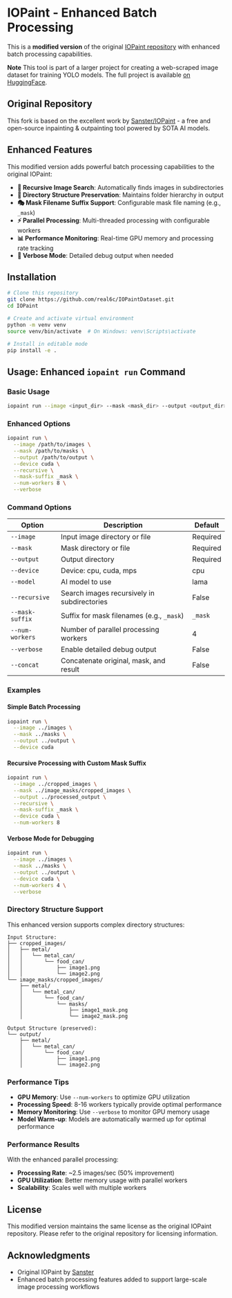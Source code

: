 # IOPaint - Enhanced Batch Processing

This is a **modified version** of the original [IOPaint repository](https://github.com/Sanster/IOPaint) with enhanced batch processing capabilities.

**Note**
This tool is part of a larger project for creating a web-scraped image dataset for training YOLO models. The full project is available [on HuggingFace](https://huggingface.co/datasets/lreal/BingRecycle40k).

## Original Repository

This fork is based on the excellent work by [Sanster/IOPaint](https://github.com/Sanster/IOPaint) - a free and open-source inpainting & outpainting tool powered by SOTA AI models.

## Enhanced Features

This modified version adds powerful batch processing capabilities to the original IOPaint:

- **🔄 Recursive Image Search**: Automatically finds images in subdirectories
- **📁 Directory Structure Preservation**: Maintains folder hierarchy in output
- **🎭 Mask Filename Suffix Support**: Configurable mask file naming (e.g., `_mask`)
- **⚡ Parallel Processing**: Multi-threaded processing with configurable workers
- **📊 Performance Monitoring**: Real-time GPU memory and processing rate tracking
- **🔧 Verbose Mode**: Detailed debug output when needed

## Installation

```bash
# Clone this repository
git clone https://github.com/real6c/IOPaintDataset.git
cd IOPaint

# Create and activate virtual environment
python -m venv venv
source venv/bin/activate  # On Windows: venv\Scripts\activate

# Install in editable mode
pip install -e .
```

## Usage: Enhanced `iopaint run` Command

### Basic Usage

```bash
iopaint run --image <input_dir> --mask <mask_dir> --output <output_dir> --device cuda
```

### Enhanced Options

```bash
iopaint run \
  --image /path/to/images \
  --mask /path/to/masks \
  --output /path/to/output \
  --device cuda \
  --recursive \
  --mask-suffix _mask \
  --num-workers 8 \
  --verbose
```

### Command Options

| Option | Description | Default |
|--------|-------------|---------|
| `--image` | Input image directory or file | Required |
| `--mask` | Mask directory or file | Required |
| `--output` | Output directory | Required |
| `--device` | Device: cpu, cuda, mps | cpu |
| `--model` | AI model to use | lama |
| `--recursive` | Search images recursively in subdirectories | False |
| `--mask-suffix` | Suffix for mask filenames (e.g., `_mask`) | `_mask` |
| `--num-workers` | Number of parallel processing workers | 4 |
| `--verbose` | Enable detailed debug output | False |
| `--concat` | Concatenate original, mask, and result | False |

### Examples

#### Simple Batch Processing
```bash
iopaint run \
  --image ../images \
  --mask ../masks \
  --output ../output \
  --device cuda
```

#### Recursive Processing with Custom Mask Suffix
```bash
iopaint run \
  --image ../cropped_images \
  --mask ../image_masks/cropped_images \
  --output ../processed_output \
  --recursive \
  --mask-suffix _mask \
  --device cuda \
  --num-workers 8
```

#### Verbose Mode for Debugging
```bash
iopaint run \
  --image ../images \
  --mask ../masks \
  --output ../output \
  --device cuda \
  --num-workers 4 \
  --verbose
```

### Directory Structure Support

This enhanced version supports complex directory structures:

```
Input Structure:
├── cropped_images/
│   ├── metal/
│   │   └── metal_can/
│   │       └── food_can/
│   │           ├── image1.png
│   │           └── image2.png
└── image_masks/cropped_images/
    ├── metal/
    │   └── metal_can/
    │       └── food_can/
    │           └── masks/
    │               ├── image1_mask.png
    │               └── image2_mask.png

Output Structure (preserved):
└── output/
    ├── metal/
    │   └── metal_can/
    │       └── food_can/
    │           ├── image1.png
    │           └── image2.png
```

### Performance Tips

- **GPU Memory**: Use `--num-workers` to optimize GPU utilization
- **Processing Speed**: 8-16 workers typically provide optimal performance
- **Memory Monitoring**: Use `--verbose` to monitor GPU memory usage
- **Model Warm-up**: Models are automatically warmed up for optimal performance

### Performance Results

With the enhanced parallel processing:
- **Processing Rate**: ~2.5 images/sec (50% improvement)
- **GPU Utilization**: Better memory usage with parallel workers
- **Scalability**: Scales well with multiple workers

## License

This modified version maintains the same license as the original IOPaint repository. Please refer to the original repository for licensing information.

## Acknowledgments

- Original IOPaint by [Sanster](https://github.com/Sanster/IOPaint)
- Enhanced batch processing features added to support large-scale image processing workflows
